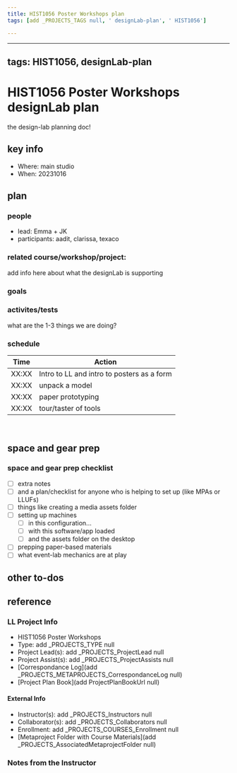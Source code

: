 ```yaml
---
title: HIST1056 Poster Workshops plan
tags: [add _PROJECTS_TAGS null, ' designLab-plan', ' HIST1056']

---
```


---
tags: HIST1056, designLab-plan
---
# HIST1056 Poster Workshops designLab plan
the design-lab planning doc!

## key info
- Where: main studio
- When: 20231016

## plan

### people
* lead: Emma + JK
* participants: aadit, clarissa, texaco
### related course/workshop/project:
add info here about what the designLab is supporting
### goals
### activites/tests
what are the 1-3 things we are doing?
### schedule

| Time | Action |  
| -------- | -------- | 
| XX:XX     |  Intro to LL and intro to posters as a form    | 
| XX:XX     |  unpack a model    | 
| XX:XX     |  paper prototyping   | 
| XX:XX     |  tour/taster of tools    |  
 
## space and gear prep

### space and gear prep checklist
- [ ] extra notes
- [ ] and a plan/checklist for anyone who is helping to set up (like MPAs or LLUFs)
- [ ] things like creating a media assets folder
- [ ] setting up machines 
    - [ ] in this configuration...
    - [ ] with this software/app loaded
    - [ ] and the assets folder on the desktop
- [ ] prepping paper-based materials
- [ ] what event-lab mechanics are at play 

## other to-dos

## reference
### LL Project Info
* HIST1056 Poster Workshops
* Type: add _PROJECTS_TYPE null
* Project Lead(s): add _PROJECTS_ProjectLead null
* Project Assist(s): add _PROJECTS_ProjectAssists null
* [Correspondance Log](add _PROJECTS_METAPROJECTS_CorrespondanceLog null)
* [Project Plan Book](add ProjectPlanBookUrl null)

#### External Info
* Instructor(s): add _PROJECTS_Instructors null
* Collaborator(s): add _PROJECTS_Collaborators null
* Enrollment: add _PROJECTS_COURSES_Enrollment null
* [Metaproject Folder with Course Materials](add _PROJECTS_AssociatedMetaprojectFolder null)
### Notes from the Instructor

